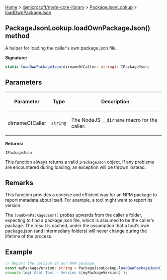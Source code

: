 [Home](./index) &gt; [@microsoft/node-core-library](./node-core-library.md) &gt; [PackageJsonLookup](./node-core-library.packagejsonlookup.md) &gt; [loadOwnPackageJson](./node-core-library.packagejsonlookup.loadownpackagejson.md)

## PackageJsonLookup.loadOwnPackageJson() method

A helper for loading the caller's own package.json file.

<b>Signature:</b>

```typescript
static loadOwnPackageJson(dirnameOfCaller: string): IPackageJson;
```

## Parameters

|  <p>Parameter</p> | <p>Type</p> | <p>Description</p> |
|  --- | --- | --- |
|  <p>dirnameOfCaller</p> | <p>`string`</p> | <p>The NodeJS `__dirname` macro for the caller.</p> |

<b>Returns:</b>

`IPackageJson`

This function always returns a valid `IPackageJson` object. If any problems are encountered during loading, an exception will be thrown instead.

## Remarks

This function provides a concise and efficient way for an NPM package to report metadata about itself. For example, a tool might want to report its version.

The `loadOwnPackageJson()` probes upwards from the caller's folder, expecting to find a package.json file, which is assumed to be the caller's package. The result is cached, under the assumption that a tool's own package.json (and intermediary folders) will never change during the lifetime of the process.

## Example


```ts
// Report the version of our NPM package
const myPackageVersion: string = PackageJsonLookup.loadOwnPackageJson(__dirname).version;
console.log(`Cool Tool - Version ${myPackageVersion}`);

```

